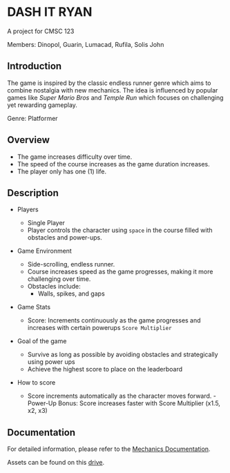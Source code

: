 # DASH IT RYAN
A project for CMSC 123

Members: Dinopol, Guarin, Lumacad, Rufila, Solis John

## Introduction

The game is inspired by the classic endless runner genre which aims to combine nostalgia with new mechanics. The idea is influenced by popular games like _Super Mario Bros_ and _Temple Run_ which focuses on challenging yet rewarding gameplay.

Genre: Platformer

## Overview

- The game increases difficulty over time.
- The speed of the course increases as the game duration increases.
- The player only has one (1) life.

## Description

- Players
    - Single Player
    - Player controls the character using `space` in the course filled with obstacles and power-ups.

- Game Environment
    - Side-scrolling, endless runner.
    - Course increases speed as the game progresses, making it more challenging over time.
    - Obstacles include:
        - Walls, spikes, and gaps

- Game Stats
    - Score: Increments continuously as the game progresses and increases with certain powerups `Score Multiplier`

- Goal of the game
    - Survive as long as possible by avoiding obstacles and strategically using power ups
    - Achieve the highest score to place on the leaderboard

- How to score
    - Score increments automatically as the character moves forward.
    -Power-Up Bonus: Score increases faster with Score Multiplier (x1.5, x2, x3)


## Documentation

For detailed information, please refer to the [Mechanics Documentation](https://docs.google.com/document/d/1R4XsC3hGl2h4oowbEdUI1bmY6RvryJrRJZQfATuEQ5s/edit?usp=sharing).

Assets can be found on this [drive](https://drive.google.com/drive/folders/1z2p_s0KKEH10Umre7IEaEd7_8t4uDCBA?usp=sharing).
